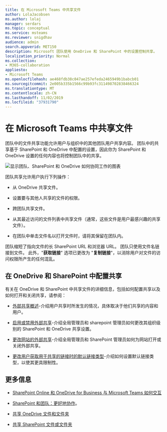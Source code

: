 ```yaml
---
title: 在 Microsoft Teams 中共享文件
author: LolaJacobsen
ms.author: lolaj
manager: serdars
ms.topic: conceptual
ms.service: msteams
ms.reviewer: snigdhav
audience: admin
search.appverid: MET150
description: Microsoft 团队使用 OneDrive 和 SharePoint 中的设置控制共享。
localization_priority: Normal
ms.collection:
- M365-collaboration
appliesto:
- Microsoft Teams
ms.openlocfilehash: ae468fdb38c047ae257efeda2465949b1babcb01
ms.sourcegitcommit: 2e005b335b1566c99b93fc311498702838466324
ms.translationtype: MT
ms.contentlocale: zh-CN
ms.lasthandoff: 11/02/2019
ms.locfileid: "37931790"
---
```

# <a name="sharing-files-in-microsoft-teams"></a>在 Microsoft Teams 中共享文件

团队中的文件共享功能允许用户与组织中的其他团队用户共享内容。 团队中的共享基于 SharePoint 和 OneDrive 中配置的设置，因此你为 SharePoint 和 OneDrive 设置的任何内容也将控制团队中的共享。

![显示团队、SharePoint 和 OneDrive 如何协同工作的图表](media/sharing-files-in-teams-image1.png)

团队共享允许用户执行下列操作：

- 从 OneDrive 共享文件。

- 设置要与其他人共享的文件的权限。

- 跨团队共享文件。

- 从其最近访问的文件列表中共享文件（通常，这些文件是用户最感兴趣的共享文件）。

- 在团队中单击文件名以打开文件时，请将其保留在团队内。

团队缩短了指向文件的长 SharePoint URL 和浏览器 URL。 团队只使用文件名链接到文件。 此外，"**获取链接**" 选项已更改为 "**复制链接**"，以消除用户对文件的访问权限所产生的任何混乱。

## <a name="configure-sharing-in-onedrive-and-sharepoint"></a>在 OneDrive 和 SharePoint 中配置共享

有关在 OneDrive 和 SharePoint 中共享文件的详细信息，包括如何配置共享以及如何打开和关闭共享，请参阅：

- [外部共享概述](https://docs.microsoft.com/sharepoint/external-sharing-overview)-介绍用户共享时所发生的情况，具体取决于他们共享的内容和用户。

- [启用或禁用外部共享](https://docs.microsoft.com/sharepoint/turn-external-sharing-on-or-off)-介绍全局管理员和 sharepoint 管理员如何更改其组织级别的 SharePoint 和 OneDrive 共享设置。

- [更改网站的外部共享](https://docs.microsoft.com/sharepoint/change-external-sharing-site)-介绍全局管理员和 SharePoint 管理员如何为网站打开或关闭外部共享。

- [更改用户获取用于共享的链接时的默认链接类型](https://docs.microsoft.com/sharepoint/change-default-sharing-link)-介绍如何设置默认链接类型，以使其更具限制性。

## <a name="more-information"></a>更多信息

- [SharePoint Online 和 OneDrive for Business 与 Microsoft Teams 如何交互](sharepoint-onedrive-interact.md)

- [SharePoint 和团队：更好地协作](https://techcommunity.microsoft.com/t5/Microsoft-SharePoint-Blog/SharePoint-and-Teams-Better-Together/ba-p/189593)。

- [共享 OneDrive 文件和文件夹](https://support.office.com/article/Share-OneDrive-files-and-folders-9fcc2f7d-de0c-4cec-93b0-a82024800c07#OS_Type=OneDrive_-_Business)

- [共享 SharePoint 文件或文件夹](https://support.office.com/article/share-sharepoint-files-or-folders-1fe37332-0f9a-4719-970e-d2578da4941c)

